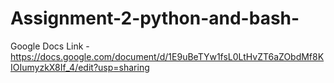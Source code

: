 # Assignment-2-python-and-bash-

Google Docs Link - https://docs.google.com/document/d/1E9uBeTYw1fsL0LtHvZT6aZObdMf8KIOIumyzkX8If_4/edit?usp=sharing
